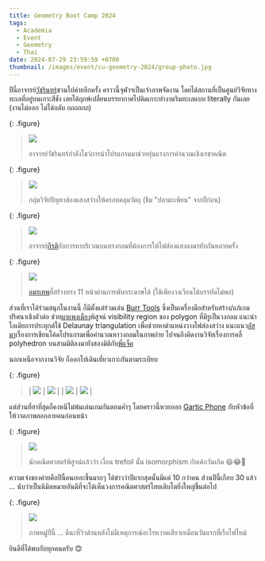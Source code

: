 ```yaml
---
title: Geometry Boot Camp 2024
tags:
  - Academia
  - Event
  - Geometry
  - Thai
date: 2024-07-29 23:59:59 +0700
thumbnail: /images/event/cu-geometry-2024/group-photo.jpg
---
```


ปีนี้อาจารย์[วัชรินทร์][wacharin]ชวนไปค่ายอีกครั้ง คราวนี้จุฬาฯเป็นเจ้าภาพจัดงาน โดยได้สถานที่เป็นศูนย์วิจัยทางทะเลที่อยู่บนเกาะสีชัง เลยได้ฤกษ์เปลี่ยนบรรยากาศไปติดเกาะทำงานริมทะเลแบบ literally กันเลย (งานไม่ออก ไม่ได้กลับ ถถถถถถ)

{: .figure}
> ![](/images/event/cu-geometry-2024/watcharin-coding.jpg)
>
> อาจารย์วัชรินทร์กำลังโชว์การนำโปรแกรมมาช่วยทุ่นแรงการคำนวณเชิงเรขาคณิต

{: .figure}
> ![](/images/event/cu-geometry-2024/fish-shape-visibility.jpg)
>
> กลุ่มวิจัยปัญหาส่องแสงสว่างให้ครอบคลุมวัตถุ (ธีม "ปลาตะเพียน" จากปีก่อน)

{: .figure}
> ![](/images/event/cu-geometry-2024/kirati-illuminating-sphere.jpg)
>
> อาจารย์[กีรติ][kirati]กับการหาบริเวณบนทรงกลมที่ต้องการให้ไฟส่องแสงลงมาทับกันหลายครั้ง

{: .figure}
> ![](/images/event/cu-geometry-2024/amonthep-folding-polygon.jpg)
>
> [อมรเทพ][amonthep]ที่สร้างทรง 11 หน้าผ่านการพับกระดาษได้ (ใช้เพียงวงเวียนไม้บรรทัดไม่พอ)

ส่วนที่เราได้ร่วมสนุกในงานนี้ ก็มีตั้งแต่ร่วมเล่น [Burr Tools][] ซึ่งเป็นเครื่องมือสำหรับสร้าง/แก้เกมปริศนาเชิงตัวต่อ ช่วย[ผาแพงเมือง][phapaengmuangs]พิสูจน์ visibility region ของ polygon ที่มีรูเป็นวงกลม แนะนำไอเดียการประยุกต์ใช้ Delaunay triangulation เพื่อช่วยหาตำแหน่งวางไฟส่องสว่าง แนะแนว[อัสมา][asama]เรื่องการเขียนโค้ดโปรแกรมเพื่อคำนวณหาวงกลมในภาพถ่าย ไปจนถึงคิดงานวิจัยเรื่องการคลี่ polyhedron บนสามมิติลงมายังสองมิติกับ[พี่แจ็ค][chatchawan]

นอกเหนือจากงานวิจัย ก็ออกไปเดินเที่ยวเกาะกันตามระเบียบ

{: .figure}
> | ![](/images/event/cu-geometry-2024/are-we-living-in-virtual-world.jpg) | ![](/images/event/cu-geometry-2024/bryde-whale.jpg) |
> | ![](/images/event/cu-geometry-2024/boats-on-shore.jpg) | ![](/images/event/cu-geometry-2024/asdang-bridge.jpg ) |

แต่ส่วนที่ฮาที่สุดก็คงหนีไม่พ้นเล่นเกมกันตอนค่ำๆ โดยคราวนี้หวยออก [Gartic Phone][] กับหัวข้อที่ให้วาดภาพลอกลายคนก่อนหน้า

{: .figure}
> ![](/images/event/cu-geometry-2024/morphing-trefoil.gif)
>
> นักคณิตศาสตร์พิสูจน์แล้วว่า เงื่อน trefoil นั้น isomorphism กับเค้กวันเกิด 😆😂🤣

ความเจ๋งของค่ายคือปีนี้คนเยอะขึ้นมากๆ ได้ข่าวว่าปีแรกสุดนั้นมีแค่ 10 กว่าคน ส่วนปีนี้เกือบ 30 แล้ว ... นับว่าเป็นนิมิตหมายอันดีที่จะได้เห็นวงการคณิตศาสตร์ไทยเติบโตยิ่งใหญ่ขึ้นต่อไป

{: .figure}
> ![](/images/event/cu-geometry-2024/group-photo.jpg)
>
> ภาพหมู่ปีนี้ ... ดีนะที่วิวด้านหลังไม่มีเหตุการณ์อะไรหวาดเสียวเหมือนวันแรกที่เรือไฟไหม้

ยินดีที่ได้พบกับทุกคนครับ 😊

[wacharin]: //facebook.com/wacharin.wichiramala/
[kirati]: //facebook.com/kirati.sriamorn
[amonthep]: //facebook.com/profile.php?id=100008363713107
[phapaengmuangs]: //facebook.com/phapaengmuangs
[asama]: //facebook.com/profile.php?id=100008881206150
[chatchawan]: //facebook.com/chatchawan.panraksa

[Burr Tools]: //burrtools.sourceforge.net/
[Gartic Phone]: //garticphone.com/